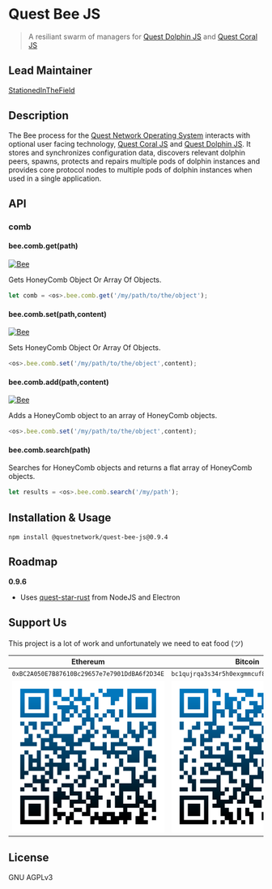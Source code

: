 # Quest Bee JS
> A resiliant swarm of managers for [Quest Dolphin JS](https://github.com/QuestNetwork/quest-dolphin-js) and [Quest Coral JS](https://github.com/QuestNetwork/quest-coral-js)

## Lead Maintainer

[StationedInTheField](https://github.com/StationedInTheField)


## Description

The Bee process for the [Quest Network Operating System](https://github.com/QuestNetwork/quest-os-js) interacts with optional user facing technology, [Quest Coral JS](https://github.com/QuestNetwork/quest-coral-js) and [Quest Dolphin JS](https://github.com/QuestNetwork/quest-dolphin-js). It stores and synchronizes configuration data, discovers relevant dolphin peers, spawns, protects and repairs multiple pods of dolphin instances and provides core protocol nodes to multiple pods of dolphin instances when used in a single application.


## API

### comb

#### bee.comb.get(path)
[![Bee](https://img.shields.io/badge/process-Bee-yellow)](https://github.com/QuestNetwork/quest-bee-js)

Gets HoneyComb Object Or Array Of Objects.

```javascript
let comb = <os>.bee.comb.get('/my/path/to/the/object');
```

#### bee.comb.set(path,content)
[![Bee](https://img.shields.io/badge/process-Bee-yellow)](https://github.com/QuestNetwork/quest-bee-js)

Sets HoneyComb Object Or Array Of Objects.

```javascript
<os>.bee.comb.set('/my/path/to/the/object',content);
```

#### bee.comb.add(path,content)
[![Bee](https://img.shields.io/badge/process-Bee-yellow)](https://github.com/QuestNetwork/quest-bee-js)

Adds a HoneyComb object to an array of HoneyComb objects.

```javascript
<os>.bee.comb.set('/my/path/to/the/object',content);
```

#### bee.comb.search(path)

Searches for HoneyComb objects and returns a flat array of HoneyComb objects.

```javascript
let results = <os>.bee.comb.search('/my/path');
```

## Installation & Usage
```
npm install @questnetwork/quest-bee-js@0.9.4
```

## Roadmap

**0.9.6**
 - Uses [quest-star-rust](https://github.com/QuestNetwork/quest-star-rust) from NodeJS and Electron


## Support Us
This project is a lot of work and unfortunately we need to eat food (ツ)

| Ethereum| Bitcoin |
|---|---|
| `0xBC2A050E7B87610Bc29657e7e7901DdBA6f2D34E` | `bc1qujrqa3s34r5h0exgmmcuf8ejhyydm8wwja4fmq`   |
|  <img src="doc/images/eth-qr.png" >   | <img src="doc/images/btc-qr.png" > |

## License

GNU AGPLv3

